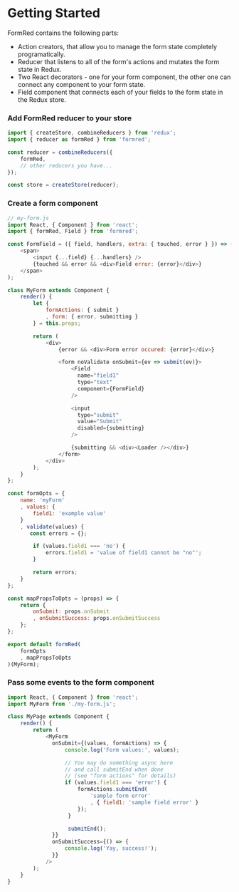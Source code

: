 # Getting Started

FormRed contains the following parts:

* Action creators, that allow you to manage the form state completely programatically.
* Reducer that listens to all of the form's actions and mutates the form state in Redux.
* Two React decorators - one for your form component, the other one can connect any component to your form state.
* Field component that connects each of your fields to the form state in the Redux store.

### Add FormRed reducer to your store

```javascript
import { createStore, combineReducers } from 'redux';
import { reducer as formRed } from 'formred';

const reducer = combineReducers({
    formRed,
    // other reducers you have...
});

const store = createStore(reducer);
```

### Create a form component

```javascript
// my-form.js
import React, { Component } from 'react';
import { formRed, Field } from 'formred';

const FormField = ({ field, handlers, extra: { touched, error } }) => (
    <span>
        <input {...field} {...handlers} />
        {touched && error && <div>Field error: {error}</div>}
    </span>
);

class MyForm extends Component {
    render() {
        let {
            formActions: { submit }
            , form: { error, submitting }
        } = this.props;

        return (
            <div>
                {error && <div>Form error occured: {error}</div>}

                <form noValidate onSubmit={ev => submit(ev)}>
                    <Field
                      name="field1"
                      type="text"
                      component={FormField}
                    />

                    <input
                      type="submit"
                      value="Submit"
                      disabled={submitting}
                    />

                    {submitting && <div><Loader /></div>}
                </form>
            </div>
        );
    }
};

const formOpts = {
    name: 'myForm'
    , values: {
        field1: 'example value'
    }
    , validate(values) {
       const errors = {};

        if (values.field1 === 'no') {
            errors.field1 = 'value of field1 cannot be "no"';
        }

        return errors;
    }
};

const mapPropsToOpts = (props) => {
    return {
        onSubmit: props.onSubmit
        , onSubmitSuccess: props.onSubmitSuccess
    };
};

export default formRed(
	formOpts
    , mapPropsToOpts
)(MyForm);
```

### Pass some events to the form component

```javascript
import React, { Component } from 'react';
import MyForm from './my-form.js';

class MyPage extends Component {
    render() {
        return (
            <MyForm
              onSubmit={(values, formActions) => {
                  console.log('Form values:', values);

                  // You may do something async here
                  // and call submitEnd when done
                  // (see "form actions" for details)
                  if (values.field1 === 'error') {
                      formActions.submitEnd(
                          'sample form error'
                          , { field1: 'sample field error' }
                      });
                   }

                   submitEnd();
              }}
              onSubmitSuccess={() => {
                  console.log('Yay, success!');
              }}
            />
        );
    }
}
```